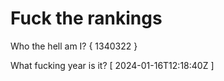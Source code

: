 # Fuck the rankings

Who the hell am I?
{ 1340322 }

What fucking year is it?
[ 2024-01-16T12:18:40Z ]
